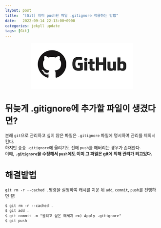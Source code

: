 ```yaml
---
layout: post
title:  "[Git] 이미 push된 파일 .gitignore 적용하는 방법"
date:   2022-09-14 22:13:00+0900
categories: jekyll update
tags: [Git]
---
```

<p align="center"><img src="/assets/img/blog/정보/github.png"></p>

# 뒤늦게 .gitignore에 추가할 파일이 생겼다면?
본래 `git`으로 관리하고 싶지 않은 파일은 `.gitignore` 파일에 명시하여 관리를 제외시킨다.  
하지만 종종 `.gitignore`에 올리기도 전에 `push`를 해버리는 경우가 존재한다.  
이때, **`.gitignore`을 수정해서 `push`에도 이미 그 파일은 git에 의해 관리가 되고있다.**  

# 해결밭법
`git rm -r --cached .`명령을 실행하여 캐시를 지운 뒤 `add`, `commit`, `push`를 진행하면 끝!  

```console
$ git rm -r --cached .
$ git add .
$ git commit -m "올리고 싶은 메세지 ex) Apply .gitignore"
$ git push
```